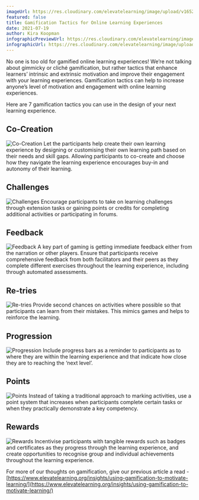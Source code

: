 ```yaml
---
imageUrl: https://res.cloudinary.com/elevatelearning/image/upload/v1652341526/site-assets/insights-cover-15_awlrcy.jpg
featured: false
title: Gamification Tactics for Online Learning Experiences
date: 2021-07-19
author: Kira Koopman
infographicPreviewUrl: https://res.cloudinary.com/elevatelearning/image/upload/v1643720124/site-infographics/gamification-tactics-infographic-preview_ddkrc6.png
infographicUrl: https://res.cloudinary.com/elevatelearning/image/upload/v1645597963/site-infographics/Gamification_Tactics_for_Online_Learning_Experiences_oibfga.pdf
---
```


No one is too old for gamified online learning experiences! We’re not talking about gimmicky or cliché gamification, but rather tactics that enhance learners’ intrinsic and extrinsic motivation and improve their engagement with your learning experiences. Gamification tactics can help to increase anyone’s level of motivation and engagement with online learning experiences.

Here are 7 gamification tactics you can use in the design of your next learning experience.

## Co-Creation

![Co-Creation](./gamification-tactics-cocreation.png?align=left&height=100&width=110) Let the participants help create their own learning experience by designing or customising their own learning path based on their needs and skill gaps. Allowing participants to co-create and choose how they navigate the learning experience encourages buy-in and autonomy of their learning.

## Challenges

![Challenges](./gamification-tactics-challenges.png?align=right&height=100&width=110) Encourage participants to take on learning challenges through extension tasks or gaining points or credits for completing additional activities or participating in forums.

## Feedback

![Feedback](./gamification-tactics-feedback.png?align=left&height=100&width=110) A key part of gaming is getting immediate feedback either from the narration or other players. Ensure that participants receive comprehensive feedback from both facilitators and their peers as they complete different exercises throughout the learning experience, including through automated assessments.

## Re-tries

![Re-tries](./gamification-tactics-retries.png?align=right&height=100&width=110) Provide second chances on activities where possible so that participants can learn from their mistakes. This mimics games and helps to reinforce the learning.

## Progression

![Progression](./gamification-tactics-progression.png?align=left&height=100&width=110) Include progress bars as a reminder to participants as to where they are within the learning experience and that indicate how close they are to reaching the ‘next level’.

## Points

![Points](./gamification-tactics-points.png?align=right&height=100&width=110) Instead of taking a traditional approach to marking activities, use a point system that increases when participants complete certain tasks or when they practically demonstrate a key competency.

## Rewards

![Rewards](./gamification-tactics-rewards.png?align=left&height=100&width=110) Incentivise participants with tangible rewards such as badges and certificates as they progress through the learning experience, and create opportunities to recognise group and individual achievements throughout the learning experience.

For more of our thoughts on gamification, give our previous article a read - [https://www.elevatelearning.org/insights/using-gamification-to-motivate-learning/](https://www.elevatelearning.org/insights/using-gamification-to-motivate-learning/)
